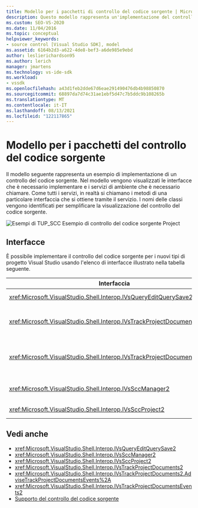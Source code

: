 ```yaml
---
title: Modello per i pacchetti di controllo del codice sorgente | Microsoft Docs
description: Questo modello rappresenta un'implementazione del controllo del codice sorgente. L'articolo mostra i nomi delle classi per semplificare la visualizzazione del controllo del codice sorgente.
ms.custom: SEO-VS-2020
ms.date: 11/04/2016
ms.topic: conceptual
helpviewer_keywords:
- source control [Visual Studio SDK], model
ms.assetid: 6164b2d3-a622-4de8-bef3-a6de985e9ebd
author: leslierichardson95
ms.author: lerich
manager: jmartens
ms.technology: vs-ide-sdk
ms.workload:
- vssdk
ms.openlocfilehash: a43d1feb2dde67d6eae291490476db4b98850870
ms.sourcegitcommit: 68897da7d74c31ae1ebf5d47c7b5ddc9b108265b
ms.translationtype: MT
ms.contentlocale: it-IT
ms.lasthandoff: 08/13/2021
ms.locfileid: "122117865"
---
```

# <a name="model-for-source-control-packages"></a>Modello per i pacchetti del controllo del codice sorgente
Il modello seguente rappresenta un esempio di implementazione di un controllo del codice sorgente. Nel modello vengono visualizzati le interfacce che è necessario implementare e i servizi di ambiente che è necessario chiamare. Come tutti i servizi, in realtà si chiamano i metodi di una particolare interfaccia che si ottiene tramite il servizio. I nomi delle classi vengono identificati per semplificare la visualizzazione del controllo del codice sorgente.

 ![Esempi di TUP&#95;SCC](../../extensibility/internals/media/scc_tup.gif "SCC_TUP") Esempio di controllo del codice sorgente Project

## <a name="interfaces"></a>Interfacce
 È possibile implementare il controllo del codice sorgente per i nuovi tipi di progetto Visual Studio usando l'elenco di interfacce illustrato nella tabella seguente.

|Interfaccia|Uso|
|---------------|---------|
|<xref:Microsoft.VisualStudio.Shell.Interop.IVsQueryEditQuerySave2>|Chiamato da progetti ed editor prima di salvare o modificare i file (dirty). Questa interfaccia è accessibile tramite il <xref:Microsoft.VisualStudio.Shell.Interop.SVsQueryEditQuerySave> servizio .|
|<xref:Microsoft.VisualStudio.Shell.Interop.IVsTrackProjectDocuments2>|Chiamato dai progetti per richiedere l'autorizzazione per aggiungere, rimuovere o rinominare un file o una directory. Questa interfaccia viene chiamata anche dai progetti per informare l'ambiente quando viene completata un'azione di aggiunta, rimozione o ridenominazione approvata. È possibile accedervi usando il <xref:Microsoft.VisualStudio.Shell.Interop.SVsTrackProjectDocuments> servizio .|
|<xref:Microsoft.VisualStudio.Shell.Interop.IVsTrackProjectDocumentsEvents2>|Implementato da qualsiasi entità che si registra per ricevere una notifica quando i progetti aggiungono, rinominano o rimuovono un file o una directory. Per eseguire la registrazione per la notifica degli eventi, chiamare <xref:Microsoft.VisualStudio.Shell.Interop.IVsTrackProjectDocuments2.AdviseTrackProjectDocumentsEvents%2A> .|
|<xref:Microsoft.VisualStudio.Shell.Interop.IVsSccManager2>|Chiamato dai progetti per la registrazione con il pacchetto di controllo del codice sorgente e per ottenere informazioni sullo stato del controllo del codice sorgente. Questa interfaccia è accessibile tramite il <xref:Microsoft.VisualStudio.Shell.Interop.SVsSccManager> servizio .|
|<xref:Microsoft.VisualStudio.Shell.Interop.IVsSccProject2>|Implementato dal progetto per rispondere alle richieste di informazioni sui file del controllo del codice sorgente e per ottenere le impostazioni del controllo del codice sorgente necessarie per il file di progetto.|

## <a name="see-also"></a>Vedi anche
- <xref:Microsoft.VisualStudio.Shell.Interop.IVsQueryEditQuerySave2>
- <xref:Microsoft.VisualStudio.Shell.Interop.IVsSccManager2>
- <xref:Microsoft.VisualStudio.Shell.Interop.IVsSccProject2>
- <xref:Microsoft.VisualStudio.Shell.Interop.IVsTrackProjectDocuments2>
- <xref:Microsoft.VisualStudio.Shell.Interop.IVsTrackProjectDocuments2.AdviseTrackProjectDocumentsEvents%2A>
- <xref:Microsoft.VisualStudio.Shell.Interop.IVsTrackProjectDocumentsEvents2>
- [Supporto del controllo del codice sorgente](../../extensibility/internals/supporting-source-control.md)
